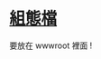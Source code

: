 # [組態檔](https://docs.microsoft.com/zh-tw/aspnet/core/blazor/fundamentals/configuration)

要放在 wwwroot 裡面 !


